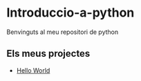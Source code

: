 # Introduccio-a-python

Benvinguts al meu repositori de python

## Els meus projectes

 - [Hello World](hello_world.py) 
